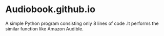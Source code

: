 # Audiobook.github.io
A simple Python program consisting only 8 lines of code .It performs the similar function like Amazon Audible. 
